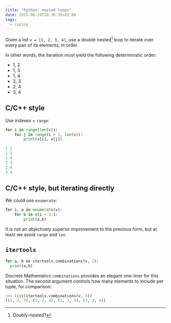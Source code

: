 ```yaml
---
title: "Python: nested loops"
date: 2025-08-29T20:30:39+02:00
tags:
  - coding
---
```


Given a list `v = [1, 2, 3, 4]`, use a double nested[^1] loop to iterate over
every pair of its elements, in order.

[^1]: Doubly-nested?

In other words, the iteration must yield the following deterministic order:

- 1, 2
- 1, 3
- 1, 4
- 2, 3
- 2, 4
- 3, 4

## C/C++ style

Use indexes + `range`:

```python
for i in range(len(v)):
    for j in range(i + 1, len(v)):
        print(v[i], v[j])

1 2
1 3
1 4
2 3
2 4
3 4
```

## C/C++ style, but iterating directly

We could use `enumerate`:

```python
for i, a in enumerate(v):
    for b in v[i + 1:]:
        print(a,b)
```

It is not an objectively superior improvement to the previous form, but at least
we avoid `range` and `len`.

## `itertools`

```python
for a, b in itertools.combinations(v, 2):
  print(a,b)
```

Discrete Mathematics `combinations` provides an elegant one-liner for this
situation. The second argument controls how many elements to include per tuple,
for comparison:

```python
>>> list(itertools.combinations(v, 3))
[(1, 2, 3), (1, 2, 4), (1, 3, 4), (2, 3, 4)]
```

